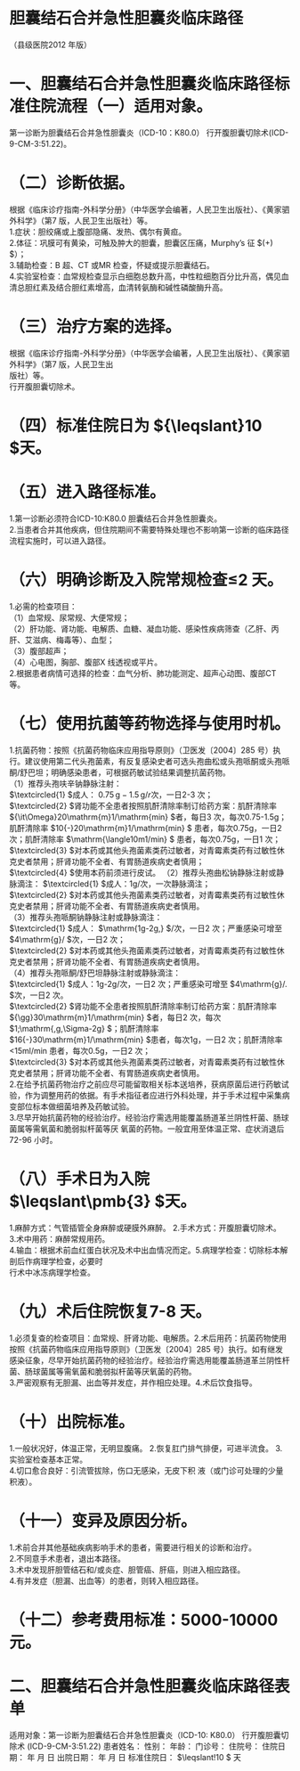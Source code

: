 # 胆囊结石合并急性胆囊炎临床路径  
（县级医院2012 年版）  
# 一、胆囊结石合并急性胆囊炎临床路径标准住院流程（一）适用对象。  
第一诊断为胆囊结石合并急性胆囊炎（ICD-10：K80.0） 行开腹胆囊切除术(ICD-9-CM-3:51.22)。  
# （二）诊断依据。  
根据《临床诊疗指南-外科学分册》（中华医学会编著，人民卫生出版社）、《黄家驷外科学》（第7 版，人民卫生出版社）等。  
1.症状：胆绞痛或上腹部隐痛、发热、偶尔有黄疸。  
2.体征：巩膜可有黄染，可触及肿大的胆囊，胆囊区压痛，Murphy’s 征 $(+) $）；  
3.辅助检查：B 超、CT 或MR 检查，怀疑或提示胆囊结石。  
4.实验室检查：血常规检查显示白细胞总数升高，中性粒细胞百分比升高，偶见血清总胆红素及结合胆红素增高，血清转氨酶和碱性磷酸酶升高。  
# （三）治疗方案的选择。  
根据《临床诊疗指南-外科学分册》（中华医学会编著，人民卫生出版社）、《黄家驷外科学》（第7 版，人民卫生出  
版社）等。  
行开腹胆囊切除术。  
# （四）标准住院日为 ${\leqslant}10 $天。  
# （五）进入路径标准。  
1.第一诊断必须符合ICD-10:K80.0 胆囊结石合并急性胆囊炎。  
2.当患者合并其他疾病，但住院期间不需要特殊处理也不影响第一诊断的临床路径流程实施时，可以进入路径。  
# （六）明确诊断及入院常规检查≤2 天。  
1.必需的检查项目：  
（1）血常规、尿常规、大便常规；  
（2）肝功能、肾功能、电解质、血糖、凝血功能、感染性疾病筛查（乙肝、丙肝、艾滋病、梅毒等）、血型；  
（3）腹部超声；  
（4）心电图，胸部、腹部X 线透视或平片。  
2.根据患者病情可选择的检查：血气分析、肺功能测定、超声心动图、腹部CT 等。  
# （七）使用抗菌等药物选择与使用时机。  
1.抗菌药物：按照《抗菌药物临床应用指导原则》（卫医发〔2004〕285 号）执行。建议使用第二代头孢菌素，有反复感染史者可选头孢曲松或头孢哌酮或头孢哌酮/舒巴坦；明确感染患者，可根据药敏试验结果调整抗菌药物。  
（1）推荐头孢呋辛钠静脉注射：  
$\textcircled{1} $成人： $0.75\,\mathrm{g} - 1.5\,\mathrm{g}/r$次，一日2-3 次；  
$\textcircled{2} $肾功能不全患者按照肌酐清除率制订给药方案：肌酐清除率 ${\it\Omega}20\mathrm{m}1/\mathrm{min} $者，每日3 次，每次0.75-1.5g；肌酐清除率 $10{-}20\mathrm{m}1/\mathrm{min} $ 患者，每次0.75g，一日2 次；肌酐清除率 $\mathrm{\langle10m1/min} $ 患者，每次0.75g，一日1 次；  
$\textcircled{3} $对本药或其他头孢菌素类药过敏者，对青霉素类药有过敏性休克史者禁用；肝肾功能不全者、有胃肠道疾病史者慎用；  
$\textcircled{4} $使用本药前须进行皮试。 （2）推荐头孢曲松钠静脉注射或静脉滴注： $\textcircled{1} $成人：1g/次，一次静脉滴注；  
$\textcircled{2} $对本药或其他头孢菌素类药过敏者，对青霉素类药有过敏性休克史者禁用；肝肾功能不全者、有胃肠道疾病史者慎用。  
（3）推荐头孢哌酮钠静脉注射或静脉滴注：  
$\textcircled{1} $成人： $\mathrm{1g-2g,} $/次，一日2 次；严重感染可增至 $4\mathrm{g}/ $次，一日2 次；  
$\textcircled{2} $对本药或其他头孢菌素类药过敏者，对青霉素类药有过敏性休克史者禁用；肝肾功能不全者、有胃肠道疾病史者慎用。  
（4）推荐头孢哌酮/舒巴坦静脉注射或静脉滴注：  
$\textcircled{1} $成人：1g-2g/次，一日2 次；严重感染可增至 $4\mathrm{g}/. $次，一日2 次。  
$\textcircled{2} $肾功能不全患者按照肌酐清除率制订给药方案：肌酐清除率 ${\gg}30\mathrm{m}1/\mathrm{min} $者，每日2 次，每次 $1\;\mathrm{\,g\,\Sigma-2g} $；肌酐清除率 $16{-}30\mathrm{m}1/\mathrm{min} $患者，每次1g，一日2 次；肌酐清除率<15ml/min 患者，每次0.5g，一日2 次；  
$\textcircled{3} $对本药或其他头孢菌素类药过敏者，对青霉素类药有过敏性休克史者禁用；肝肾功能不全者、有胃肠道疾病史者慎用。  
2.在给予抗菌药物治疗之前应尽可能留取相关标本送培养，获病原菌后进行药敏试验，作为调整用药的依据。有手术指征者应进行外科处理，并于手术过程中采集病变部位标本做细菌培养及药敏试验。  
3.尽早开始抗菌药物的经验治疗。经验治疗需选用能覆盖肠道革兰阴性杆菌、肠球菌属等需氧菌和脆弱拟杆菌等厌 氧菌的药物。一般宜用至体温正常、症状消退后72-96 小时。  
# （八）手术日为入院 $\leqslant\pmb{3} $天。  
1.麻醉方式：气管插管全身麻醉或硬膜外麻醉。 2.手术方式：开腹胆囊切除术。 3.术中用药：麻醉常规用药。  
4.输血：根据术前血红蛋白状况及术中出血情况而定。5.病理学检查：切除标本解剖后作病理学检查，必要时  
行术中冰冻病理学检查。  
# （九）术后住院恢复7-8 天。  
1.必须复查的检查项目：血常规、肝肾功能、电解质。2.术后用药：抗菌药物使用按照《抗菌药物临床应用指导原则》（卫医发〔2004〕285 号）执行。如有继发感染征象，尽早开始抗菌药物的经验治疗。经验治疗需选用能覆盖肠道革兰阴性杆菌、肠球菌属等需氧菌和脆弱拟杆菌等厌氧菌的药物。  
3.严密观察有无胆漏、出血等并发症，并作相应处理。4.术后饮食指导。  
# （十）出院标准。  
1.一般状况好，体温正常，无明显腹痛。 2.恢复肛门排气排便，可进半流食。 3.实验室检查基本正常。  
4.切口愈合良好：引流管拔除，伤口无感染，无皮下积 液（或门诊可处理的少量积液）。  
# （十一）变异及原因分析。  
1.术前合并其他基础疾病影响手术的患者，需要进行相关的诊断和治疗。  
2.不同意手术患者，退出本路径。  
3.术中发现肝胆管结石和/或炎症、胆管癌、肝癌，则进入相应路径。  
4.有并发症（胆漏、出血等）的患者，则转入相应路径。  
# （十二）参考费用标准：5000-10000 元。  
# 二、胆囊结石合并急性胆囊炎临床路径表单  
适用对象：第一诊断为胆囊结石合并急性胆囊炎（ICD-10: K80.0）   行开腹胆囊切除术 (ICD-9-CM-3:51.22)  患者姓名：       性别：    年龄：    门诊号：        住院号：           住院日期：    年  月  日     出院日期：    年  月  日   标准住院日： $\leqslant\!10 $ 天  
